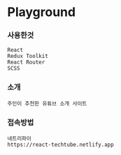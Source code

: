 # Playground

### 사용한것

```
React
Redux Toolkit
React Router
SCSS

```

### 소개

```
주인이 추천한 유튜브 소개 사이트
```

### 접속방법

```
네트리파이
https://react-techtube.netlify.app
```
